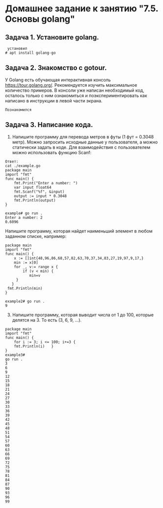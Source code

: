 # Домашнее задание к занятию "7.5. Основы golang"


## Задача 1. Установите golang.
 ```
  установил
 # apt install golang-go
 ```

## Задача 2. Знакомство с gotour.
У Golang есть обучающая интерактивная консоль https://tour.golang.org/. Рекомендуется изучить максимальное количество примеров. В консоли уже написан необходимый код, осталось только с ним ознакомиться и поэкспериментировать как написано в инструкции в левой части экрана.

```
Познакомился
```

## Задача 3. Написание кода.

1. Напишите программу для перевода метров в футы (1 фут = 0.3048 метр). Можно запросить исходные данные у пользователя, а можно статически задать в коде. Для взаимодействия с пользователем можно использовать функцию Scanf:

```
Ответ:
cat ./example.go
package main
import "fmt"
func main() {
    fmt.Print("Enter a number: ")
    var input float64
    fmt.Scanf("%f", &input)
    output := input * 0.3048
    fmt.Println(output)
}

example# go run .
Enter a number: 2
0.6096
```

Напишите программу, которая найдет наименьший элемент в любом заданном списке, например:

```
package main
import "fmt"
func main() {
    x := []int{48,96,86,68,57,82,63,70,37,34,83,27,19,97,9,17,}
    min := x[0]
    for _, v:= range x {
        if (v < min) {
           min=v
     }
   }
 fmt.Println(min)
}

example2# go run .
9

```
3. Напишите программу, которая выводит числа от 1 до 100, которые делятся на 3. То есть (3, 6, 9, …).

```
package main
import "fmt"
func main() {
    for i := 3; i <= 100; i+=3 {
    fmt.Println(i)   }
}
example3#
go run .
3
6
9
12
15
18
21
24
27
30
33
36
39
42
45
48
51
54
57
60
63
66
69
72
75
78
81
84
87
90
93
96
99
```
